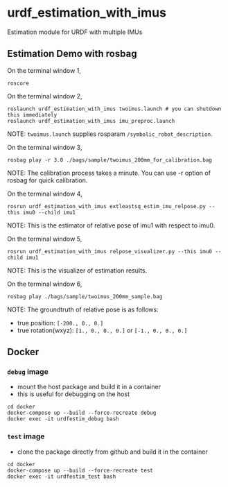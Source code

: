 # urdf_estimation_with_imus
Estimation module for URDF with multiple IMUs

## Estimation Demo with rosbag

On the terminal window 1,
```
roscore
```

On the terminal window 2,
```
roslaunch urdf_estimation_with_imus twoimus.launch # you can shutdown this immediately
roslaunch urdf_estimation_with_imus imu_preproc.launch
```
NOTE: `twoimus.launch` supplies rosparam `/symbolic_robot_description`.


On the terminal window 3, 
```
rosbag play -r 3.0 ./bags/sample/twoimus_200mm_for_calibration.bag
```
NOTE: The calibration process takes a minute. You can use -r option of rosbag for quick calibration.


On the terminal window 4, 
```
rosrun urdf_estimation_with_imus extleastsq_estim_imu_relpose.py --this imu0 --child imu1
```
NOTE: This is the estimator of relative pose of imu1 with respect to imu0.


On the terminal window 5,

```
rosrun urdf_estimation_with_imus relpose_visualizer.py --this imu0 --child imu1
```
NOTE: This is the visualizer of estimation results.


On the terminal window 6,
```
rosbag play ./bags/sample/twoimus_200mm_sample.bag
```
NOTE: The groundtruth of relative pose is as follows:

- true position: `[-200., 0., 0.]`
- true rotation(wxyz): `[1., 0., 0., 0.]` or `[-1., 0., 0., 0.]`

## Docker

### `debug` image
- mount the host package and build it in a container
- this is useful for debugging on the host

```
cd docker
docker-compose up --build --force-recreate debug
docker exec -it urdfestim_debug bash
```

### `test` image
- clone the package directly from github and build it in the container

```
cd docker
docker-compose up --build --force-recreate test
docker exec -it urdfestim_test bash
```